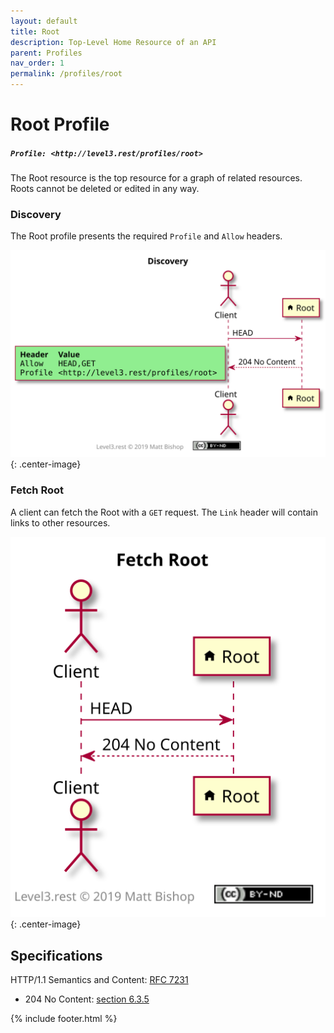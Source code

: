 ```yaml
---
layout: default
title: Root
description: Top-Level Home Resource of an API
parent: Profiles
nav_order: 1
permalink: /profiles/root
---
```

# Root Profile

##### `Profile: <http://level3.rest/profiles/root>`

The Root resource is the top resource for a graph of related resources. Roots cannot be deleted or edited in any way.

### Discovery

The Root profile presents the required `Profile` and `Allow` headers.

![](root/discovery.svg){: .center-image}

### Fetch Root

A client can fetch the Root with a `GET` request. The `Link` header will contain links to other resources.

![](root/fetch.svg){: .center-image}

## Specifications

HTTP/1.1 Semantics and Content: [RFC 7231](https://tools.ietf.org/html/rfc7231)

- 204 No Content:  [section 6.3.5](https://tools.ietf.org/html/rfc7231#section-6.3.5)

{% include footer.html %}